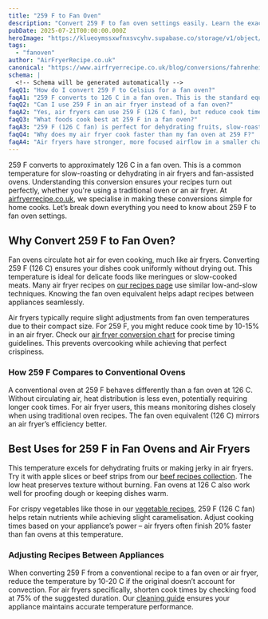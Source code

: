 ```yaml
---
title: "259 F to Fan Oven"
description: "Convert 259 F to fan oven settings easily. Learn the exact temperature and how it compares to air fryer cooking for perfect results every time."
pubDate: 2025-07-21T00:00:00.000Z
heroImage: "https://klueoymssxwfnxsvcyhv.supabase.co/storage/v1/object/public/Shmucket/259-f-to-fan-oven.png"
tags:
  - "fanoven"
author: "AirFryerRecipe.co.uk"
canonical: "https://www.airfryerrecipe.co.uk/blog/conversions/fahrenheit-to-fan-oven/259-f-to-fan-oven"
schema: |
  <!-- Schema will be generated automatically -->
faqQ1: "How do I convert 259 F to Celsius for a fan oven?"
faqA1: "259 F converts to 126 C in a fan oven. This is the standard equivalent used in UK fan-assisted ovens and most air fryers with convection settings."
faqQ2: "Can I use 259 F in an air fryer instead of a fan oven?"
faqA2: "Yes, air fryers can use 259 F (126 C fan), but reduce cook time by 10-20% as air fryers circulate heat more efficiently than full-sized fan ovens."
faqQ3: "What foods cook best at 259 F in a fan oven?"
faqA3: "259 F (126 C fan) is perfect for dehydrating fruits, slow-roasting nuts, or proofing bread dough. It’s also great for keeping dishes warm without overcooking."
faqQ4: "Why does my air fryer cook faster than my fan oven at 259 F?"
faqA4: "Air fryers have stronger, more focused airflow in a smaller chamber, so they transfer heat faster than full-sized fan ovens at the same temperature setting."
---
```

<p>259 F converts to approximately 126 C in a fan oven. This is a common temperature for slow-roasting or dehydrating in air fryers and fan-assisted ovens. Understanding this conversion ensures your recipes turn out perfectly, whether you're using a traditional oven or an air fryer. At <a href=https://www.airfryerrecipe.co.uk>airfryerrecipe.co.uk</a>, we specialise in making these conversions simple for home cooks. Let’s break down everything you need to know about 259 F to fan oven settings.</p>

<h2>Why Convert 259 F to Fan Oven?</h2>
<p>Fan ovens circulate hot air for even cooking, much like air fryers. Converting 259 F (126 C) ensures your dishes cook uniformly without drying out. This temperature is ideal for delicate foods like meringues or slow-cooked meats. Many air fryer recipes on <a href=https://www.airfryerrecipe.co.uk/recipes>our recipes page</a> use similar low-and-slow techniques. Knowing the fan oven equivalent helps adapt recipes between appliances seamlessly.</p>

<p>Air fryers typically require slight adjustments from fan oven temperatures due to their compact size. For 259 F, you might reduce cook time by 10-15% in an air fryer. Check our <a href=https://www.airfryerrecipe.co.uk/air-fryer-conversion-chart>air fryer conversion chart</a> for precise timing guidelines. This prevents overcooking while achieving that perfect crispiness.</p>

<h3>How 259 F Compares to Conventional Ovens</h3>
<p>A conventional oven at 259 F behaves differently than a fan oven at 126 C. Without circulating air, heat distribution is less even, potentially requiring longer cook times. For air fryer users, this means monitoring dishes closely when using traditional oven recipes. The fan oven equivalent (126 C) mirrors an air fryer’s efficiency better.</p>

<h2>Best Uses for 259 F in Fan Ovens and Air Fryers</h2>
<p>This temperature excels for dehydrating fruits or making jerky in air fryers. Try it with apple slices or beef strips from our <a href=https://www.airfryerrecipe.co.uk/recipe-category/beef>beef recipes collection</a>. The low heat preserves texture without burning. Fan ovens at 126 C also work well for proofing dough or keeping dishes warm.</p>

<p>For crispy vegetables like those in our <a href=https://www.airfryerrecipe.co.uk/recipe-category/vegetables>vegetable recipes</a>, 259 F (126 C fan) helps retain nutrients while achieving slight caramelisation. Adjust cooking times based on your appliance’s power – air fryers often finish 20% faster than fan ovens at this temperature.</p>

<h3>Adjusting Recipes Between Appliances</h3>
<p>When converting 259 F from a conventional recipe to a fan oven or air fryer, reduce the temperature by 10-20 C if the original doesn’t account for convection. For air fryers specifically, shorten cook times by checking food at 75% of the suggested duration. Our <a href=https://www.airfryerrecipe.co.uk/air-fryer-cleaner>cleaning guide</a> ensures your appliance maintains accurate temperature performance.</p>
